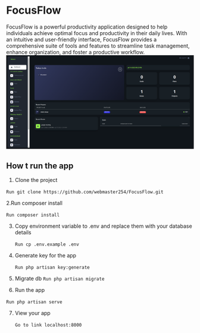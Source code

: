 # FocusFlow
FocusFlow is a powerful productivity application designed to help individuals achieve optimal focus and productivity in their daily lives. With an intuitive and user-friendly interface, FocusFlow provides a comprehensive suite of tools and features to streamline task management, enhance organization, and foster a productive workflow.
![alt focu](https://github.com/webmaster254/FocusFlow/blob/main/dashboard%20focus%20flow.png)

## How t run the app
1. Clone the project

`Run git clone https://github.com/webmaster254/FocusFlow.git`

2.Run composer install

`Run composer install`

3. Copy environment variable to .env and replace them with your database details

   `Run cp .env.example .env`

4. Generate key for the app

   `Run php artisan key:generate`

5. Migrate db
`Run php artisan migrate`

6. Run the app

`Run php artisan serve`

7. View your app

   `Go to link localhost:8000`



